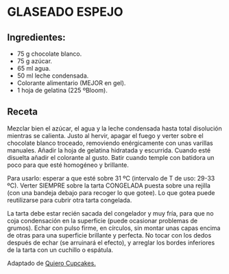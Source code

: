 # GLASEADO ESPEJO

## Ingredientes:
- 75 g chocolate blanco.
- 75 g azúcar.
- 65 ml agua.
- 50 ml leche condensada.
- Colorante alimentario (MEJOR en gel).
- 1 hoja de gelatina (225 ºBloom).

## Receta
Mezclar bien el azúcar, el agua y la leche condensada hasta total disolución mientras se calienta. Justo al hervir, apagar el fuego y verter sobre el chocolate blanco troceado, removiendo enérgicamente con unas varillas manuales. Añadir la hoja de gelatina hidratada y escurrida. Cuando esté disuelta añadir el colorante al gusto. Batir cuando temple con batidora un poco para que esté homogéneo y brillante. <br>

Para usarlo: esperar a que esté sobre 31 ºC (intervalo de T de uso: 29-33 ºC). Verter SIEMPRE sobre la tarta CONGELADA puesta sobre una rejilla (con una bandeja debajo para recoger lo que gotee). Lo que gotea puede reutilizarse para cubrir otra tarta congelada. <br>

La tarta debe estar recién sacada del congelador y muy fría, para que no coja condensación en la superficie (puede ocasionar problemas de grumos). Echar con pulso firme, en círculos, sin montar unas capas encima de otras para una superficie brillante y perfecta. No tocar con los dedos después de echar (se arruinará el efecto), y arreglar los bordes inferiores de la tarta con un cuchillo o espátula.

Adaptado de [Quiero Cupcakes.](https://www.youtube.com/watch?v=dJHHgbpyZts)
